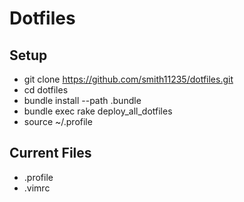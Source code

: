 Dotfiles
========

Setup
-----
- git clone https://github.com/smith11235/dotfiles.git
- cd dotfiles
- bundle install --path .bundle
- bundle exec rake deploy_all_dotfiles
- source ~/.profile

Current Files
-------------
- .profile
- .vimrc
